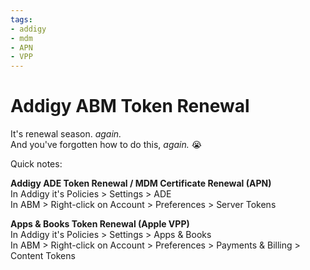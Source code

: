 ```yaml
---
tags:
- addigy
- mdm
- APN
- VPP
---
```

# Addigy ABM Token Renewal

It's renewal season. *again.* <br />
And you've forgotten how to do this, *again.* 😭

Quick notes:

**Addigy ADE Token Renewal / MDM Certificate Renewal (APN)** <br />
	In Addigy it's Policies > Settings > ADE <br />
	In ABM > Right-click on Account > Preferences > Server Tokens

**Apps & Books Token Renewal (Apple VPP)** <br />
	In Addigy it's Policies > Settings > Apps & Books <br />
	In ABM > Right-click on Account > Preferences >  Payments & Billing > Content Tokens

